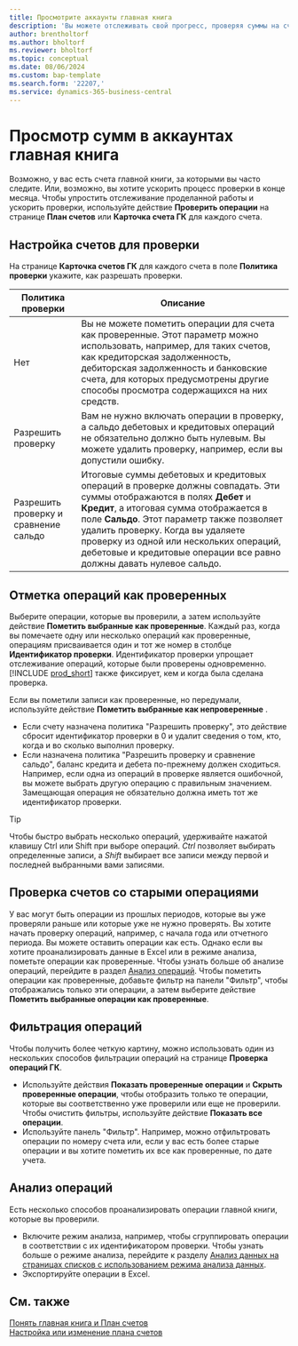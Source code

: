 ```yaml
---
title: Просмотрите аккаунты главная книга
description: 'Вы можете отслеживать свой прогресс, проверяя суммы на счетах главной книги.'
author: brentholtorf
ms.author: bholtorf
ms.reviewer: bholtorf
ms.topic: conceptual
ms.date: 08/06/2024
ms.custom: bap-template
ms.search.form: '22207,'
ms.service: dynamics-365-business-central
---
```


# Просмотр сумм в аккаунтах главная книга

Возможно, у вас есть счета главной книги, за которыми вы часто следите. Или, возможно, вы хотите ускорить процесс проверки в конце месяца. Чтобы упростить отслеживание проделанной работы и ускорить проверки, используйте действие **Проверить операции** на странице **План счетов** или **Карточка счета ГК** для каждого счета. 

## Настройка счетов для проверки

На странице **Карточка счетов ГК** для каждого счета в поле **Политика проверки** укажите, как разрешать проверки.

|Политика проверки  |Описание  |
|---------|---------|
|Нет     | Вы не можете пометить операции для счета как проверенные. Этот параметр можно использовать, например, для таких счетов, как кредиторская задолженность, дебиторская задолженность и банковские счета, для которых предусмотрены другие способы просмотра содержащихся на них средств.        |
|Разрешить проверку     | Вам не нужно включать операции в проверку, а сальдо дебетовых и кредитовых операций не обязательно должно быть нулевым. Вы можете удалить проверку, например, если вы допустили ошибку.        |
|Разрешить проверку и сравнение сальдо     | Итоговые суммы дебетовых и кредитовых операций в проверке должны совпадать. Эти суммы отображаются в полях **Дебет** и **Кредит**, а итоговая сумма отображается в поле **Сальдо**. Этот параметр также позволяет удалить проверку. Когда вы удаляете проверку из одной или нескольких операций, дебетовые и кредитовые операции все равно должны давать нулевое сальдо.        |

## Отметка операций как проверенных

Выберите операции, которые вы проверили, а затем используйте действие **Пометить выбранные как проверенные**. Каждый раз, когда вы помечаете одну или несколько операций как проверенные, операциям присваивается один и тот же номер в столбце **Идентификатор проверки**. Идентификатор проверки упрощает отслеживание операций, которые были проверены одновременно. [!INCLUDE [prod_short](includes/prod_short.md)] также фиксирует, кем и когда была сделана проверка.

Если вы пометили записи как проверенные, но передумали, используйте действие **Пометить выбранные как непроверенные** .

* Если счету назначена политика "Разрешить проверку", это действие сбросит идентификатор проверки в 0 и удалит сведения о том, кто, когда и во сколько выполнил проверку. 
* Если назначена политика "Разрешить проверку и сравнение сальдо", баланс кредита и дебета по-прежнему должен сходиться. Например, если одна из операций в проверке является ошибочной, вы можете выбрать другую операцию с правильным значением. Замещающая операция не обязательно должна иметь тот же идентификатор проверки.

> [!TIP]
> Чтобы быстро выбрать несколько операций, удерживайте нажатой клавишу Ctrl или Shift при выборе операций. *Ctrl* позволяет выбирать определенные записи, а *Shift* выбирает все записи между первой и последней выбранными вами записями.

## Проверка счетов со старыми операциями

У вас могут быть операции из прошлых периодов, которые вы уже проверяли раньше или которые уже не нужно проверять. Вы хотите начать проверку операций, например, с начала года или отчетного периода. Вы можете оставить операции как есть. Однако если вы хотите проанализировать данные в Excel или в режиме анализа, пометьте операции как проверенные. Чтобы узнать больше об анализе операций, перейдите в раздел [Анализ операций](#analyze-entries). Чтобы пометить операции как проверенные, добавьте фильтр на панели "Фильтр", чтобы отображались только эти операции, а затем выберите действие **Пометить выбранные операции как проверенные**.

## Фильтрация операций

Чтобы получить более четкую картину, можно использовать один из нескольких способов фильтрации операций на странице **Проверка операций ГК**.

* Используйте действия **Показать проверенные операции** и **Скрыть проверенные операции**, чтобы отобразить только те операции, которые вы соответственно уже проверили или еще не проверили. Чтобы очистить фильтры, используйте действие **Показать все операции**.
* Используйте панель "Фильтр". Например, можно отфильтровать операции по номеру счета или, если у вас есть более старые операции и вы хотите пометить их все как проверенные, по дате учета.

## Анализ операций

Есть несколько способов проанализировать операции главной книги, которые вы проверили.

* Включите режим анализа, например, чтобы сгруппировать операции в соответствии с их идентификатором проверки. Чтобы узнать больше о режиме анализа, перейдите к разделу [Анализ данных на страницах списков с использованием режима анализа данных](analysis-mode.md).
* Экспортируйте операции в Excel.

## См. также

[Понять главная книга и План счетов](finance-general-ledger.md)    
[Настройка или изменение плана счетов](finance-setup-chart-accounts.md)    
